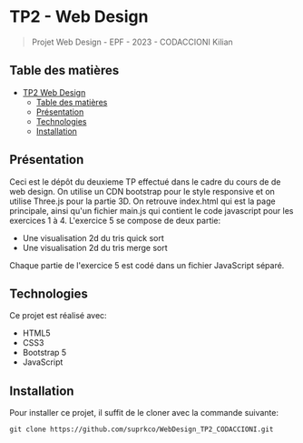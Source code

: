 # TP2 - Web Design

> Projet Web Design - EPF - 2023 - CODACCIONI Kilian

## Table des matières

- [TP2 Web Design](#tp-web-design)
  - [Table des matières](#table-des-matières)
  - [Présentation](#présentation)
  - [Technologies](#technologies)
  - [Installation](#installation)

## Présentation

Ceci est le dépôt du deuxieme TP effectué dans le cadre du cours de de web design.
On utilise un CDN bootstrap pour le style responsive et on utilise Three.js pour la partie 3D.
On retrouve index.html qui est la page principale, ainsi qu'un fichier main.js qui contient le code javascript pour les exercices 1 à 4. L'exercice 5 se compose de deux partie: 
  - Une visualisation 2d du tris quick sort
  - Une visualisation 2d du tris merge sort
  
Chaque partie de l'exercice 5 est codé dans un fichier JavaScript séparé.

## Technologies

Ce projet est réalisé avec:

- HTML5
- CSS3
- Bootstrap 5
- JavaScript

## Installation

Pour installer ce projet, il suffit de le cloner avec la commande suivante:

    git clone https://github.com/suprkco/WebDesign_TP2_CODACCIONI.git
